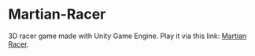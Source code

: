 # Martian-Racer
3D racer game made with Unity Game Engine. Play it via this link: <a href="https://scorpia2004.itch.io/martian-racer" target="blank">Martian Racer</a>.
